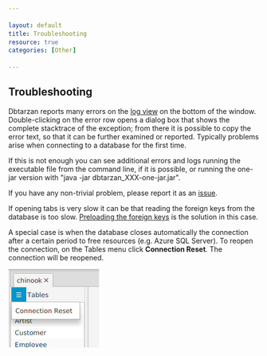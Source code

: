 ```yaml
---

layout: default
title: Troubleshooting
resource: true
categories: [Other]

---
```


## Troubleshooting

Dbtarzan reports many errors on the [log view](GUI-Structure) on the bottom of the window. Double-clicking on the error row opens a dialog box that shows the complete stacktrace of the exception; from there it is possible to copy the error text, so that it can be further examined or reported.
Typically problems arise when connecting to a database for the first time. 

If this is not enough you can see additional errors and logs running the executable file from the command line, if it is possible, or running the one-jar version with "java -jar dbtarzan_XXX-one-jar.jar".

If you have any non-trivial problem, please report it as an [issue](https://github.com/aferrandi/dbtarzan/issues).

If opening tabs is very slow it can be that reading the foreign keys from the database is too slow. [Preloading the foreign keys](Foreign-keys-preloading) is the solution in this case.


A special case is when the database closes automatically the connection after a certain period to free resources (e.g. Azure SQL Server). To reopen the connection, on the Tables menu click **Connection Reset**. The connection will be reopened.

![Reset connection](images/resetConnection.jpeg)
